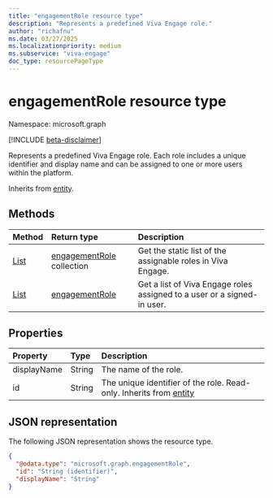 ```yaml
---
title: "engagementRole resource type"
description: "Represents a predefined Viva Engage role."
author: "richafnu"
ms.date: 03/27/2025
ms.localizationpriority: medium
ms.subservice: "viva-engage"
doc_type: resourcePageType
---
```


# engagementRole resource type

Namespace: microsoft.graph

[!INCLUDE [beta-disclaimer](../../includes/beta-disclaimer.md)]

Represents a predefined Viva Engage role. Each role includes a unique identifier and display name and can be assigned to one or more users within the platform.

Inherits from [entity](../resources/entity.md).

## Methods
|Method|Return type|Description|
|:---|:---|:---|
|[List](../api/employeeexperience-list-roles.md)|[engagementRole](../resources/engagementrole.md) collection|Get the static list of the assignable roles in Viva Engage.|
|[List](../api/employeeexperienceuser-list-assignedroles.md)|[engagementRole](../resources/engagementrole.md)|Get a list of  Viva Engage roles assigned to a user or a signed-in user.|

## Properties
|Property|Type|Description|
|:---|:---|:---|
|displayName|String|The name of the role.|
|id|String|The unique identifier of the role. Read-only. Inherits from [entity](../resources/entity.md)|

## JSON representation
The following JSON representation shows the resource type.

``` json
{
  "@odata.type": "microsoft.graph.engagementRole",
  "id": "String (identifier)",
  "displayName": "String"
}
```
